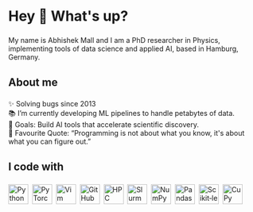 <h1 align="left">Hey 👋 What's up?</h1>

###

<p align="left">
  My name is Abhishek Mall and I am a PhD researcher in Physics, implementing tools of data science and applied AI, based in Hamburg, Germany.
</p>

###

<h2 align="left">About me</h2>

###

<p align="left">
  ✨ Solving bugs since 2013<br>
  📚 I’m currently developing ML pipelines to handle petabytes of data.<br>
  🎯 Goals: Build AI tools that accelerate scientific discovery.<br>
  🎲 Favourite Quote: “Programming is not about what you know, it's about what you can figure out.”
</p>

###

<h2 align="left">I code with</h2>

###

<p align="left">
  <img src="https://cdn.jsdelivr.net/gh/devicons/devicon/icons/python/python-original.svg"       height="40" alt="Python"       />&nbsp;
  <img src="https://cdn.jsdelivr.net/gh/devicons/devicon/icons/pytorch/pytorch-original.svg"     height="40" alt="PyTorch"      />&nbsp;
  <img src="https://cdn.jsdelivr.net/gh/devicons/devicon/icons/vim/vim-original.svg"             height="40" alt="Vim"          />&nbsp;
  <img src="https://cdn.jsdelivr.net/gh/devicons/devicon/icons/github/github-original.svg"       height="40" alt="GitHub"       />&nbsp;
  <img src="https://example.com/your‑hpc‑icon.svg"                                                height="40" alt="HPC"          />&nbsp;
  <img src="https://example.com/your‑slurm‑icon.svg"                                              height="40" alt="Slurm"        />&nbsp;
  <img src="https://cdn.jsdelivr.net/gh/devicons/devicon/icons/numpy/numpy-original.svg"         height="40" alt="NumPy"        />&nbsp;
  <img src="https://cdn.jsdelivr.net/gh/devicons/devicon/icons/pandas/pandas-original.svg"       height="40" alt="Pandas"       />&nbsp;
  <img src="https://cdn.jsdelivr.net/gh/devicons/devicon/icons/scikit-learn/scikit-learn-original.svg" height="40" alt="Scikit‑learn" />&nbsp;
  <img src="https://example.com/your‑cupy‑icon.svg"                                              height="40" alt="CuPy"         />
</p>
